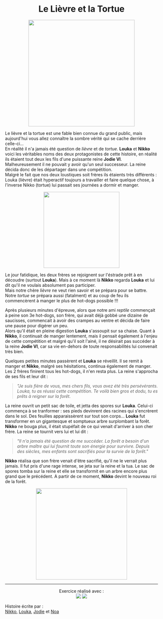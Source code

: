 <h1 align="center">Le Lièvre et la Tortue</h1>
<p align="center">
<img src="https://i.pinimg.com/736x/d8/66/d7/d866d75d1334b8c5d21c38d96a5128d5.jpg" width=350px>

Le lièvre et la tortue est une fable bien connue du grand public, mais aujourd'hui vous allez connaître la sombre vérité qui se cache derrière celle-ci...</br>
En réalité il n'a jamais été question de *lièvre* et de *tortue*. **Louka** et **Nikko** voici les véritables noms des deux protagonistes de cette histoire, en réalité ils étaient tout deux les fils d'une puissante reine **Jodie VI**. Malheureusement il ne pouvait y avoir qu'un seul successeur. La reine décida donc de les départager dans une compétition.</br>
Malgré le fait que nos deux loustiques soit frères ils étaients très différents : Louka (lièvre) était hyperactif toujours a travailler et faire quelque chose, à l'inverse Nikko (tortue) lui passait ses journées a dormir et manger.
</br>

<p align="center">
<img src="https://i.pinimg.com/originals/2e/11/e4/2e11e40a227f8c7ad3be8dd2b5a804b6.jpg" width=250px>


Le jour fatidique, les deux frères se rejoignent sur l'éstrade prêt à en découdre (surtout **Louka**). Mais à ce moment là **Nikko** regarda **Louka** et lui dit qu'il ne voulais absolument pas participer.</br>
Mais notre chère *lièvre* ne veut rien savoir et se prépara pour se battre. Notre *tortue* se prépara aussi (fatalment) et au coup de feu ils commencèrent à manger le plus de hot-dogs possible !!! </br>


Après plusieurs minutes d'épreuve, alors que notre ami *reptile* commençait à peine son 3e hot-dogs, son frère, qui avait déjà gobbé une dizaine de saucisses, commencait à avoir des crampes au ventre et décida de faire une pause pour digérer un peu.</br>
Alors qu'il était en pleine digestion **Louka** s'assoupit sur sa chaise. Quant à **Nikko**, il continuait de manger lentement, mais il pensait également à l'enjeu de cette compétition et malgré qu'il soit l'ainé, il ne désirait pas succéder à la reine **Jodie VI**, car sa vie en-dehors de toute responsabilités lui convenait très bien.<br>


Quelques petites minutes passèrent et **Louka** se réveillit. Il se remit à manger et **Nikko**, malgré ses hésitations, continua également de manger. Les 2 frères finirent tous les hot-dogs, il n'en resta plus. La reine s'approcha de ses fils et leur dit :
> *"Je suis fière de vous, mes chers fils, vous avez été très persévérants. Louka, tu as réussi cette compétition. Te voilà bien gros et dodu, tu es prêts à reigner sur la forêt.* 

La reine ouvrit un petit sac de toile, et jetta des spores sur **Louka**. Celui-ci commença à se tranformer : ses pieds devinrent des racines qui s'encrèrent dans le sol. Des feuilles apparaissèrent sur tout son corps... **Louka** fut transformer en un gigantesque et somptueux arbre surplombant la forêt. **Nikko** ne bouga plus, il était stupéfait de ce qui venait d'arriver à son cher frère. La reine se tournit vers lui et lui dit :

> <i>"Il n'a jamais été question de me succéder. La forêt a besoin d'un arbre maître qui lui fournit toute son énergie pour survivre. Depuis des siècles, mes enfants sont sacrifiés pour la survie de la forêt."</i>

**Nikko** réalisa que son frère venait d'être sacrifié, qu'il ne le verrait plus jamais. Il fut pris d'une rage intense, se jeta sur la reine et la tua. Le sac de spores tomba sur la reine et elle se transformit en un arbre encore plus grand que le précédent. A partir de ce moment, **Nikko** devint le nouveau roi de la forêt. 
<p align="center">
<img src="https://media.discordapp.net/attachments/1088075728391778384/1088832770480033942/Jodie_Addis_brother_ennemy_5e94911e-6f8a-4a3d-bbfe-8750fdb51589.png?width=670&height=670" width=300px>





-------------------------------------------------------------------------------
<p align="center">
Exercice réalisé avec :<br>
<img src="https://img.shields.io/badge/Git-white?&logo=git&style=for-the-badge"> 
<img src="https://img.shields.io/badge/Github-283747?&logo=github&style=for-the-badge"> 



Histoire écrite par :<br>
[Nikko](https://github.com/LeShib), 
[Louka](https://github.com/LinoLouka),
[Jodie](https://github.com/JodieAddis) et
[Noa](https://github.com/osiriscity)

